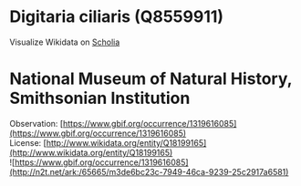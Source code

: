 
Digitaria ciliaris (Q8559911)
=============================
  
Visualize Wikidata on [Scholia](https://scholia.toolforge.org/taxon/Q8559911)
# National Museum of Natural History, Smithsonian Institution
  
Observation: [https://www.gbif.org/occurrence/1319616085](https://www.gbif.org/occurrence/1319616085)  
License: [http://www.wikidata.org/entity/Q18199165](http://www.wikidata.org/entity/Q18199165)  
![https://www.gbif.org/occurrence/1319616085](http://n2t.net/ark:/65665/m3de6bc23c-7949-46ca-9239-25c2917a6581)